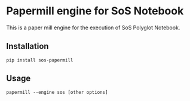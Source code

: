 # Papermill engine for SoS Notebook

This is a paper mill engine for the execution of SoS Polyglot Notebook.

## Installation

```
pip install sos-papermill
```

## Usage

```
papermill --engine sos [other options]
```
